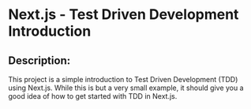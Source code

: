 # Next.js - Test Driven Development Introduction

## Description:
This project is a simple introduction to Test Driven Development (TDD) using Next.js. While this is but a very small example, it should give you a good idea of how to get started with TDD in Next.js. 